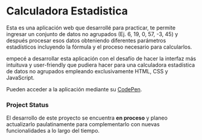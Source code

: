 # Calculadora Estadistica

Esta es una aplicación web que desarrollé para practicar, te permite ingresar un conjunto de datos no agrupados (Ej. 6, 19, 0, 57, -3, 45) y después procesar esos datos obteniendo diferentes parámetros estadísticos incluyendo la fórmula y el proceso necesario para calcularlos.

empecé a desarrollar esta aplicación con el desafío de hacer la interfaz más intuituva y user-friendly que pudiera hacer para una calculadora estadística de datos no agrupados empleando exclusivamente HTML, CSS y JavaScript.

Pueden acceder a la aplicación mediante su [CodePen](https://codepen.io/andresprza/full/yLvXqXG).

### Project Status

El desarrollo de este proyecto se encuentra **en proceso** y planeo actualizarlo paulatinamente para complementarlo con nuevas funcionalidades a lo largo del tiempo.
